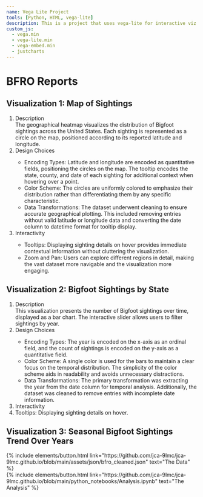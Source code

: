 ```yaml
---
name: Vega Lite Project
tools: [Python, HTML, vega-lite]
description: This is a project that uses vega-lite for interactive viz
custom_js:
  - vega.min
  - vega-lite.min
  - vega-embed.min
  - justcharts
---
```

# BFRO Reports

## Visualization 1: Map of Sightings
<vegachart schema-url="{{ site.baseurl }}/assets/json/heatmap.json" style="width: 100%"></vegachart>
<ol>
	<li>Description</li>
  The geographical heatmap visualizes the distribution of Bigfoot sightings across the United States. Each sighting is represented as a circle on the map, positioned according to its reported latitude and longitude.
  <li>Design Choices</li>
    <ul>
      <li>Encoding Types: Latitude and longitude are encoded as quantitative fields, positioning the circles on the map. The tooltip encodes the state, county, and date of each sighting for additional context when hovering over a point.</li>
      <li>Color Scheme: The circles are uniformly colored to emphasize their distribution rather than differentiating them by any specific characteristic.</li>
      <li>Data Transformations: The dataset underwent cleaning to ensure accurate geographical plotting. This included removing entries without valid latitude or longitude data and converting the date column to datetime format for tooltip display.</li>
    </ul>
  <li>Interactivity</li>
    <ul>
      <li>Tooltips: Displaying sighting details on hover provides immediate contextual information without cluttering the visualization.</li>
      <li>Zoom and Pan: Users can explore different regions in detail, making the vast dataset more navigable and the visualization more engaging.</li>
    </ul>
</ol>



## Visualization 2: Bigfoot Sightings by State
<vegachart schema-url="{{ site.baseurl }}/assets/json/barchart.json" style="width: 100%"></vegachart>
<ol>
  <li>Description</li>
  This visualization presents the number of Bigfoot sightings over time, displayed as a bar chart. The interactive slider allows users to filter sightings by year.
  <li>Design Choices</li>
    <ul>
      <li>Encoding Types: The year is encoded on the x-axis as an ordinal field, and the count of sightings is encoded on the y-axis as a quantitative field.</li>
      <li>Color Scheme: A single color is used for the bars to maintain a clear focus on the temporal distribution. The simplicity of the color scheme aids in readability and avoids unnecessary distractions.</li>
      <li>Data Transformations: The primary transformation was extracting the year from the date column for temporal analysis. Additionally, the dataset was cleaned to remove entries with incomplete date information.</li>
    </ul>
  <li>Interactivity</li>
    <li>Tooltips: Displaying sighting details on hover.</li>
</ol>

## Visualization 3: Seasonal Bigfoot Sightings Trend Over Years
<vegachart schema-url="{{ site.baseurl }}/assets/json/areachart_season.json" style="width: 100%"></vegachart>

<div class="left">
{% include elements/button.html link="https://github.com/jca-9lmc/jca-9lmc.github.io/blob/main/assets/json/bfro_cleaned.json" text="The Data" %}
</div>

<div class="right">
{% include elements/button.html link="https://github.com/jca-9lmc/jca-9lmc.github.io/blob/main/python_notebooks/Analysis.ipynb" text="The Analysis" %}
</div>

